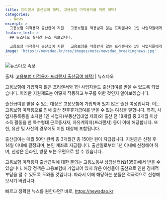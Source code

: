 ```yaml
---
title: 프리랜서 출산급여 혜택, 고용보험 미적용자를 위한 혜택!
categories:
  - News
excerpt: >
  고용보험 미적용자 출산급여 지원   고용보험을 적용받지 않는 프리랜서와 1인 사업자들에게 좋은 소식이 있습니…
feature_text: >
  ## 뉴스다오 실시간 뉴스 속보입니다.

  고용보험 미적용자 출산급여 지원   고용보험을 적용받지 않는 프리랜서와 1인 사업자들에게 좋은 소식이 있습니…
image: 'https://newsdao.kr/res/images/meta/newsdao_breakingnews.jpg'
---
```


![뉴스다오 속보](https://newsdao.kr/res/images/meta/newsdao_breakingnews.jpg)

<p>출처: <a href="https://newsdao.kr/4213" rel="dofollow">고용보험 미적용자 프리랜서 출산급여 혜택!</a> | 뉴스다오</p>

고용보험에 가입하지 않은 프리랜서와 1인 사업자들도 출산급여를 받을 수 있도록 되었습니다. 이러한 지원제도는 어떻게 작동하고 누구를 위한 것인지 알아보겠습니다. 

출산급여를 받을 수 있는 대상은 고용보험에 가입되어 있지 않은 출산 여성입니다. 이는 고용보험 미적용으로 인해 출산 전후휴가급여를 받을 수 없는 여성을 말합니다. 특히, 사업자등록증을 소지한 1인 사업자(부동산임대업 제외)와 출산 전 18개월 중 3개월 이상 소득 활동을 한 특수형태 근로종사자, 자유계약자(프리랜서) 등이 이에 해당합니다. 또한, 유산 및 사산의 경우에도 지원 대상에 포함됩니다. 

출산급여는 매월 50만 원씩 총 3개월간 총 150만 원이 지급됩니다. 지원금은 신청 후 14일 이내에 결정되며, 본인 계좌로 지급됩니다. 출산일로부터 1년 이내에 신청해야 하며, 신청은 온라인, 방문 또는 우편으로 할 수 있습니다.

고용보험 미적용자 출산급여에 대한 문의는 고용노동부 상담센터(☎1350)에서 받을 수 있습니다. 해당 정책은 고용보험에 가입되어 있지 않은 여성들이 출산으로 인한 경제적 부담을 덜 수 있도록 도와줄 것입니다. 따라서 이에 해당하는 분들은 적극적으로 신청해보시기 바랍니다. 

빠르고 정확한 뉴스를 원한다면? 바로, <a href="https://newsdao.kr" rel="dofollow">https://newsdao.kr</a>


